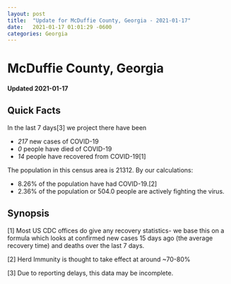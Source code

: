 ```yaml
---
layout: post
title:  "Update for McDuffie County, Georgia - 2021-01-17"
date:   2021-01-17 01:01:29 -0600
categories: Georgia
---
```


# McDuffie County, Georgia
#### Updated 2021-01-17

## Quick Facts

In the last 7 days[3] we project there have been
- *217* new cases of COVID-19
- *0* people have died of COVID-19
- *14* people have recovered from COVID-19[1]

The population in this census area is 21312. By our calculations:
- 8.26% of the population have had COVID-19.[2]
- 2.36% of the population or 504.0 people are actively fighting the virus.

## Synopsis




[1] Most US CDC offices do give any recovery statistics- we base this on a formula which looks at confirmed new cases
15 days ago (the average recovery time) and deaths over the last 7 days.

[2] Herd Immunity is thought to take effect at around ~70-80%

[3] Due to reporting delays, this data may be incomplete.
 
    